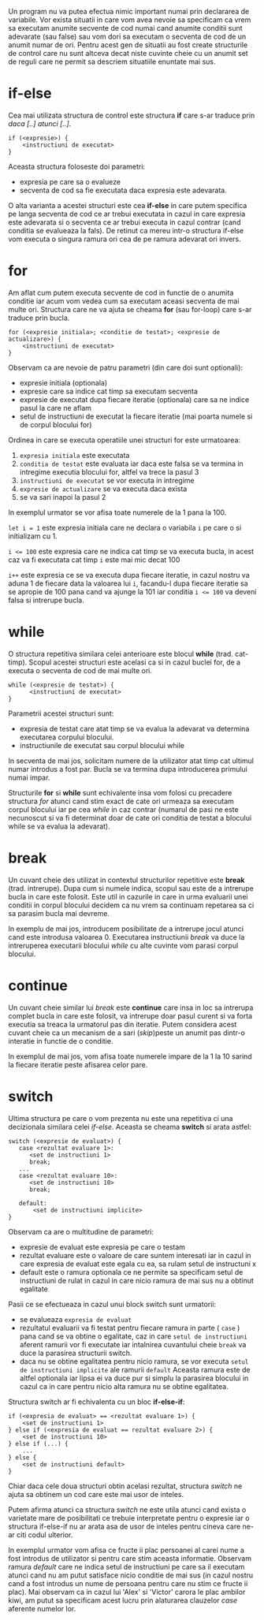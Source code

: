 Un program nu va putea efectua nimic important numai prin declararea de variabile. Vor exista situatii in care vom avea nevoie sa specificam ca vrem sa executam anumite secvente de cod numai cand anumite conditii sunt adevarate (sau false) sau vom dori sa executam o secventa de cod de un anumit numar de ori. Pentru acest gen de situatii au fost create structurile de control care nu sunt altceva decat niste cuvinte cheie cu un anumit set de reguli care ne permit sa descriem situatiile enuntate mai sus.

# if-else #
Cea mai utilizata structura de control este structura **if** care s-ar traduce prin *daca [..] atunci [..]*. 
```
if (<expresie>) {
    <instructiuni de executat>
}
```

Aceasta structura foloseste doi parametri: 
- expresia pe care sa o evalueze
- secventa de cod sa fie executata daca expresia este adevarata. 

O alta varianta a acestei structuri este cea **if-else** in care putem specifica pe langa secventa de cod ce ar trebui executata in cazul in care expresia este adevarata si o secventa ce ar trebui executa in cazul contrar (cand conditia se evalueaza la fals). De retinut ca mereu intr-o structura if-else vom executa o singura ramura ori cea de pe ramura adevarat ori invers.

<div class="algovis" config-id="structuri-control-basics.json" av-selected="0"></div>

# for #
Am aflat cum putem executa secvente de cod in functie de o anumita conditie iar acum vom vedea cum sa executam aceasi secventa de mai multe ori. Structura care ne va ajuta se cheama **for** (sau for-loop) care s-ar traduce prin bucla. 

```
for (<expresie initiala>; <conditie de testat>; <expresie de actualizare>) {
    <instructiuni de executat>
}
```

Observam ca are nevoie de patru parametri (din care doi sunt optionali): 
- expresie initiala (optionala)
- expresie care sa indice cat timp sa executam secventa
- expresie de executat dupa fiecare iteratie (optionala) care sa ne indice pasul la care ne aflam
- setul de instructiuni de executat la fiecare iteratie (mai poarta numele si de corpul blocului for)

Ordinea in care se executa operatiile unei structuri for este urmatoarea:
1. ```expresia initiala``` este executata
2. ```conditia de testat``` este evaluata iar daca este falsa se va termina in intregime executia blocului for, altfel va trece la pasul 3
3. ```instructiuni de executat``` se vor executa in intregime
4. ```expresie de actualizare``` se va executa daca exista
5. se va sari inapoi la pasul 2

In exemplul urmator se vor afisa toate numerele de la 1 pana la 100.

<div class="algovis" config-id="structuri-control-basics.json"  av-selected="1"></div>

<code>let i = 1</code> este expresia initiala care ne declara o variabila <code>i</code> pe care o si initializam cu 1.

<code>i <= 100</code> este expresia care ne indica cat timp se va executa bucla, in acest caz va fi executata cat timp ```i``` este mai mic decat 100

<code>i++</code> este expresia ce se va executa dupa fiecare iteratie, in cazul nostru va aduna 1 de fiecare data la valoarea lui <code>i</code>, facandu-l dupa fiecare iteratie sa se apropie de 100 pana cand va ajunge la 101 iar conditia <code>i <= 100</code> va deveni falsa si intrerupe bucla.

# while #
O structura repetitiva similara celei anterioare este blocul **while** (trad. cat-timp). Scopul acestei structuri este acelasi ca si in cazul buclei for, de a executa o secventa de cod de mai multe ori.
```
while (<expresie de testat>) {
      <instructiuni de executat>
}
```

Parametrii acestei structuri sunt:
- expresia de testat care atat timp se va evalua la adevarat va determina executarea corpului blocului.
- instructiunile de executat sau corpul blocului while

In secventa de mai jos, solicitam numere de la utilizator atat timp cat ultimul numar introdus a fost par. Bucla se va termina dupa introducerea primului numai impar.

<div class="algovis" config-id="structuri-control-basics.json" av-selected="3"></div>

<p class="tip-box">
Structurile <strong>for</strong> si <strong>while</strong> sunt echivalente insa vom folosi cu precadere structura <em>for</em> atunci cand stim exact de cate ori urmeaza sa executam corpul blocului iar pe cea <em>while</em> in caz contrar (numarul de pasi ne este necunoscut si va fi determinat doar de cate ori conditia de testat a blocului while se va evalua la adevarat).
</p>

# break #
Un cuvant cheie des utilizat in contextul structurilor repetitive este **break** (trad. intrerupe). Dupa cum si numele indica, scopul sau este de a intrerupe bucla in care este folosit. Este util in cazurile in care in urma evaluarii unei conditii in corpul blocului decidem ca nu vrem sa continuam repetarea sa ci sa parasim bucla mai devreme.

In exemplu de mai jos, introducem posibilitate de a intrerupe jocul atunci cand este introdusa valoarea 0. Executarea instructiunii _break_ va duce la intreruperea executarii blocului _while_ cu alte cuvinte vom parasi corpul blocului.

<div class="algovis" config-id="structuri-control-basics.json" av-selected="4"></div>

# continue #
Un cuvant cheie similar lui <em>break</em> este <strong>continue</strong> care insa in loc sa intrerupa complet bucla in care este folosit, va intrerupe doar pasul curent si va forta executia sa treaca la urmatorul pas din iteratie. Putem considera acest cuvant cheie ca un mecanism de a sari (<em>skip</em>)peste un anumit pas dintr-o interatie in functie de o conditie.

In exemplul de mai jos, vom afisa toate numerele impare de la 1 la 10 sarind la fiecare iteratie peste afisarea celor pare.

<div class="algovis" config-id="structuri-control-basics.json" av-selected="5"></div>

# switch #
Ultima structura pe care o vom prezenta nu este una repetitiva ci una decizionala similara celei _if-else_. Aceasta se cheama **switch** si arata astfel:
```
switch (<expresie de evaluat>) {
   case <rezultat evaluare 1>:
      <set de instructiuni 1>
      break;
   ...
   case <rezultat evaluare 10>:
      <set de instructiuni 10>
      break;

   default:
       <set de instructiuni implicite>
}
```
Observam ca are o multitudine de parametri:
- expresie de evaluat este expresia pe care o testam
- rezultat evaluare este o valoare de care suntem interesati iar in cazul in care expresia de evaluat este egala cu ea, sa rulam setul de instructuni x
- default este o ramura optionala ce ne permite sa specificam setul de instructiuni de rulat in cazul in care nicio ramura de mai sus nu a obtinut egalitate

Pasii ce se efectueaza in cazul unui block switch sunt urmatorii:
- se evalueaza ```expresia de evaluat```
- rezultatul evaluarii va fi testat pentru fiecare ramura in parte ( <code>case</code> ) pana cand se va obtine o egalitate, caz in care <code>setul de instructiuni</code> aferent ramurii vor fi executate iar intalnirea cuvantului cheie <code>break</code> va duce la parasirea structurii switch. 
- daca nu se obtine egalitatea pentru nicio ramura, se vor executa <code>setul de instructiuni implicite</code> ale ramurii <code>default</code>
Aceasta ramura este de altfel optionala iar lipsa ei va duce pur si simplu la parasirea blocului in cazul ca in care pentru nicio alta ramura nu se obtine egalitatea.

Structura switch ar fi echivalenta cu un bloc **if-else-if**:
```
if (<expresia de evaluat> == <rezultat evaluare 1>) {
    <set de instructiuni 1>
} else if (<expresia de evaluat == rezultat evaluare 2>) {
    <set de instructiuni 10>
} else if (...) {
    ...
} else {
    <set de instructiuni default>
}
```
Chiar daca cele doua structuri obtin acelasi rezultat, structura _switch_ ne ajuta sa obtinem un cod care este mai usor de inteles.

Putem afirma atunci ca structura _switch_ ne este utila atunci cand exista o varietate mare de posibilitati ce trebuie interpretate pentru o expresie iar o structura if-else-if nu ar arata asa de usor de inteles pentru cineva care ne-ar citi codul ulterior.

In exemplul urmator vom afisa ce fructe ii plac persoanei al carei nume a fost introdus de utilizator si pentru care stim aceasta informatie. Observam ramura _default_ care ne indica setul de instructiuni pe care sa il executam atunci cand nu am putut satisface nicio conditie de mai sus (in cazul nostru cand a fost introdus un nume de persoana pentru care nu stim ce fructe ii plac). Mai observam ca in cazul lui 'Alex' si 'Victor' carora le plac ambilor kiwi, am putut sa specificam acest lucru prin alaturarea clauzelor _case_ aferente numelor lor.

<div class="algovis" config-id="structuri-control-basics.json" av-selected="2"></div>